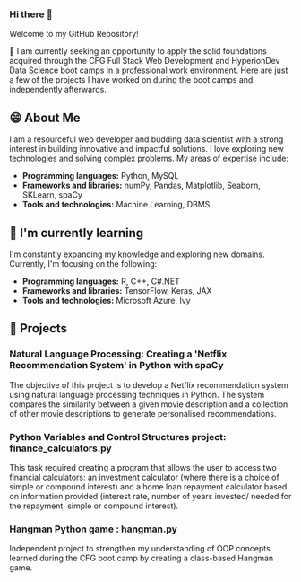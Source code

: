 ### Hi there 👋
Welcome to my GitHub Repository!

🌱 I am currently seeking an opportunity to apply the solid foundations acquired through the CFG Full Stack Web Development and HyperionDev Data Science boot camps in a professional work environment.
Here are just a few of the projects I have worked on during the boot camps and independently afterwards.

## 😄 About Me 

I am a resourceful web developer and budding data scientist with a strong interest in building innovative and impactful solutions. I love exploring new technologies and solving complex problems. My areas of expertise include:

- **Programming languages:** Python, MySQL
- **Frameworks and libraries:** numPy, Pandas, Matplotlib, Seaborn, SKLearn, spaCy 
- **Tools and technologies:** Machine Learning, DBMS

## 🌱 I'm currently learning

I'm constantly expanding my knowledge and exploring new domains. Currently, I'm focusing on the following:

- **Programming languages:** R, C++, C#.NET
- **Frameworks and libraries:** TensorFlow, Keras, JAX
- **Tools and technologies:** Microsoft Azure, Ivy


## 🔭 Projects

### Natural Language Processing: Creating a 'Netflix Recommendation System' in Python with spaCy

The objective of this project is to develop a Netflix recommendation system using natural language processing techniques in Python. The system compares the similarity between a given movie description and a collection of other movie descriptions to generate personalised recommendations.

### Python Variables and Control Structures project: finance_calculators.py

This task required creating a program that allows the user to access two financial calculators: an investment calculator (where there is a choice of simple or compound interest) and a home loan repayment calculator based on information provided (interest rate, number of years invested/ needed for the repayment, simple or compound interest). 

### Hangman Python game : hangman.py

Independent project to strengthen my understanding of OOP concepts learned during the CFG boot camp by creating a class-based Hangman game.


